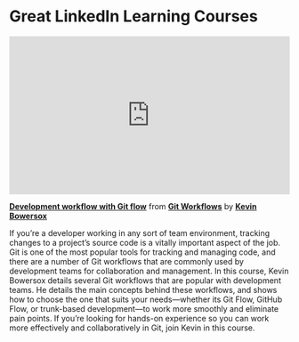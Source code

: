 <h1>Great LinkedIn Learning Courses</h1>

<div style="position:relative;height:0;padding-bottom:56.25%"><iframe width="640" height="360" src="https://www.linkedin.com/learning/embed/git-workflows/development-workflow-with-git-flow?autoplay=false&claim=AQFXJJolZjK8WwAAAYKxvy8of_Sik--MWX_Q7hwVKBNX_7sreO_-gJo78LloB45sJYeoxHCl8KlQUEK4VnPl6m4zkJ7lBa5d2IFOlQ5CHxnnPvjXItQGegfa8sNQ8yo4r52sdn0fwajEn9RtzbkVyxjAj74Mk_Yqyp-UFrn1oTc4lmmRPwTtY6KG9i_xKANn33uOHP2u8RMC31Vdl6yRDi0KqwPnlCLzStu9DrsdQlM-zsFO7kVG4ur99vfQnEMRcgsQhung7EBnCZiRzcpjK5uxRQlisesGoHGM5G0TTmVHZABH1B9Sezd14Tz3DhNdhlVkqJsovxhsQaB9wtfnzgZ5M_vaQQSk7UMYhxmOayBAvb3kkmOqAooSasghV9Cm7uW8NhLCQrkAYubipq9JB6TrYwqU1olfiMtJ0pnNngXmu3PXXlMv5FCgY_EKy39Aqm9mw0YRYObqs3WkfuLoVbSjTDTEzELNU3el6egC65LwwYJdzLLMbg9zvvHBOS6GDZBshLQizQWqw0tkmZXuZP-tjFJIwJghbOdU382i3Ccrb5ogfryxoopi6ejdDoDxL-oXLHDt_7_8B-rmvlO_ejLicHWmkJiwEthGX1k7-UuiOjvltwkXhllKysSbJBeVHgdUGXIXlhy36WRE0Nr6TGxpI6ldb1Rh_9kZm8kpbH8oOdKDsTsQDzjRxZjpfejYTRuvr0uZUvhJNaVDz6x8bWK9Hblwxz0lZO_lOCjCJiBww878MhzQgLX4ee1OaiIJVJvk24Qn1-TC0zVllBtdwhgIDpkz-ZsMlDGu7j4RVdXvT8Pyr9rgM5sq4l0lvCgQAJqY208trTVs3oJgXm5nCIxLfR_MLbt18Z3BnCaXyYFSpiqhNfw-atzxB2PzHCgLZe1LkULG7SJy1X77HfwIwCmDhXw6-UxzlYbGKgWzW6mBr4z5Y07jcny9dfcOwhaYjDlyaPNNWnm6uUaeq6mYeUrgw5VjJ0u_pdCG-E3Cm34l6sH2sEQ0nav5NOfnbYfDRck4HhOJA1PCf_vIJCbrkbT2LbXg2Kb6xWeWrFekUs_Gc7e0aNz8ypPc5ViGcE-qs1Aey5_iQjbXknBoqh0K6mYSJzdY91iqRFWOeF0MusoNlCv1uTbJuVjuY8RmacToa6EF2KVk_bBN_qkNv68nuHt5FVftxkS9YCd-KiR-nWl0um-Gjvo&lipi=urn%3Ali%3Apage%3Ad_learning_content%3Bs7sdxpDkQqa7MG8oAOxe1Q%3D%3D&licu" mozallowfullscreen="true" webkitallowfullscreen="true" allowfullscreen="true" frameborder="0" style="position:absolute;width:100%;height:100%;left:0"></iframe></div><p><strong><a href="https://www.linkedin.com/learning/git-workflows/development-workflow-with-git-flow?trk=embed_lil">Development workflow with Git flow</a></strong> from <strong><a href="https://www.linkedin.com/learning/git-workflows?trk=embed_lil">Git Workflows</a></strong> by <strong><a href="https://www.linkedin.com/learning/instructors/kevin-bowersox?trk=embed_lil">Kevin Bowersox</a></strong></p>

If you’re a developer working in any sort of team environment, tracking changes to a project’s source code is a vitally important aspect of the job. Git is one of the most popular tools for tracking and managing code, and there are a number of Git workflows that are commonly used by development teams for collaboration and management. In this course, Kevin Bowersox details several Git workflows that are popular with development teams. He details the main concepts behind these workflows, and shows how to choose the one that suits your needs—whether its Git Flow, GitHub Flow, or trunk-based development—to work more smoothly and eliminate pain points. If you’re looking for hands-on experience so you can work more effectively and collaboratively in Git, join Kevin in this course.

